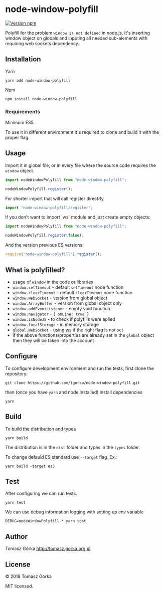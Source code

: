 # node-window-polyfill

[![Version npm](https://img.shields.io/npm/v/node-window-polyfill.svg)](https://www.npmjs.com/package/node-window-polyfill)

Polyfill for the problem `window is not defined` in node.js.
It's inserting window object on globals 
and inputing all needed sub-elements 
with requiring web sockets dependency.

## Installation

Yarn
```
yarn add node-window-polyfill
```

Npm
```
npm install node-window-polyfill
```

### Requirements 
Minimum ES5.

To use it in different environment it's required to clone and build it with the proper flag.

## Usage

Import it in global file, or in every file 
where the source code requires the `window` object.

```typescript
import nodeWindowPolyfill from "node-window-polyfill";

nodeWindowPolyfill.register();
```

For shorter import that will call register directrly
```typescript
import "node-window-polyfill/register";
```

If you don't want to import 'ws' module and just create empty objects:
```typescript
import nodeWindowPolyfill from "node-window-polyfill";

nodeWindowPolyfill.register(false);
```

And the version previous ES versions:
```javascript
require('node-window-polyfill').register();
```

## What is polyfilled?

- usage of `window` in the code or libraries
- `window.setTimeout` - default `setTimeout` node function
- `window.clearTimeout` - default `clearTimeout` node function
- `window.WebSocket` - version from global object 
- `window.ArrayBuffer` - version from global object only
- `window.addEventListener` - empty void function
- `window.navigator` - `{ onLine: true }`
- `window.isNodeJS` - to check if polyfills were aplied
- `window.localStorage` - in memory storage
- `global.WebSocket` - using [ws](https://www.npmjs.com/package/ws) if the right flag is not set
- if the above functions/properties are already set in the `global` object then they will be taken into the account

## Configure

To configure development environment and run the tests, 
first clone the repository:

```
git clone https://github.com/tgorka/node-window-polyfill.git
```

then (once you have `yarn` and node installed) install dependencies

```
yarn
```

## Build

To build the distribution and types

```
yarn build
```

The distribution is in the `dist` folder and types in the `types` folder.

To change defauld ES standard use `--target` flag. Ex.:
```
yarn build -target es3
```

## Test

After configuring we can run tests.

```
yarn test
```

We can use debug information logging with setting up env variable

```
DEBUG=nodeWindowPolyfill-* yarn test
```

## Author
Tomasz Górka <http://tomasz.gorka.org.pl>

## License
&copy; 2018 Tomasz Górka

MIT licensed.
